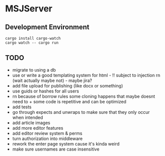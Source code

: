 # MSJServer

## Development Environment

`cargo install cargo-watch` <br />
`cargo watch -- cargo run`

## TODO

- migrate to using a db
- use or write a good templating system for html - !! subject to injection rn (wait actually maybe not) - maybe jira?
- add file upload for publishing (like docx or something)
- use guids or hashes for all users
- rn because of borrow rules some cloning happens that maybe doesnt need to + some code is repetitive and can be optimized
- add tests
- go through expects and unwraps to make sure that they only occur when intended
- add article images
- add more editor features
- add editor review system & perms
- turn authorization into middleware
- rework the enter page system cause it's kinda weird
- make sure usernames are case insensitive
